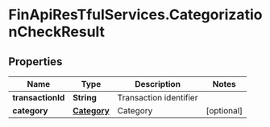 # FinApiResTfulServices.CategorizationCheckResult

## Properties
Name | Type | Description | Notes
------------ | ------------- | ------------- | -------------
**transactionId** | **String** | Transaction identifier | 
**category** | [**Category**](Category.md) | Category | [optional] 


